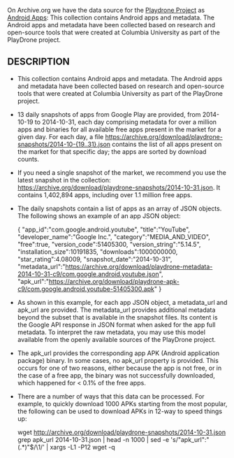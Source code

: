 On Archive.org we have the data source for the [Playdrone Project](http://systems.cs.columbia.edu/projects/playdrone/) as [Android Apps](https://archive.org/details/android_apps&tab=about): This collection contains Android apps and metadata. The Android apps and metadata have been collected based on research and open-source tools that were created at Columbia University as part of the PlayDrone project.

DESCRIPTION
-----------

* This collection contains Android apps and metadata. The Android apps and metadata have been collected based on research and open-source tools that were created at Columbia University as part of the PlayDrone project.

* 13 daily snapshots of apps from Google Play are provided, from 2014-10-19 to 2014-10-31, each day comprising metadata for over a million apps and binaries for all available free apps present in the market for a given day. For each day, a file https://archive.org/download/playdrone-snapshots/2014-10-{19..31}.json contains the list of all apps present on the market for that specific day; the apps are sorted by download counts.

* If you need a single snapshot of the market, we recommend you use the latest snapshot in the collection: https://archive.org/download/playdrone-snapshots/2014-10-31.json. It contains 1,402,894 apps, including over 1.1 million free apps.

* The daily snapshots contain a list of apps as an array of JSON objects. The following shows an example of an app JSON object:

	{
	  "app_id":"com.google.android.youtube",
	  "title":"YouTube",
	  "developer_name":"Google Inc.",
	  "category":"MEDIA_AND_VIDEO",
	  "free":true,
	  "version_code":51405300,
	  "version_string":"5.14.5",
	  "installation_size":10191835,
	  "downloads":1000000000,
	  "star_rating":4.08009,
	  "snapshot_date":"2014-10-31",
	  "metadata_url":"https://archive.org/download/playdrone-metadata-2014-10-31-c9/com.google.android.youtube.json",
	  "apk_url":"https://archive.org/download/playdrone-apk-c9/com.google.android.youtube-51405300.apk"
	}

* As shown in this example, for each app JSON object, a metadata_url and apk_url are provided. The metadata_url provides additional metadata beyond the subset that is available in the snapshot files. Its content is the Google API response in JSON format when asked for the app full metadata. To interpret the raw metadata, you may use this model available from the openly available sources of the PlayDrone project.

* The apk_url provides the corresponding app APK (Android application package) binary. In some cases, no apk_url property is provided. This occurs for one of two reasons, either because the app is not free, or in the case of a free app, the binary was not successfully downloaded, which happened for < 0.1% of the free apps.

* There are a number of ways that this data can be processed. For example, to quickly download 1000 APKs starting from the most popular, the following can be used to download APKs in 12-way to speed things up:

	wget http://archive.org/download/playdrone-snapshots/2014-10-31.json
	grep apk_url 2014-10-31.json | head -n 1000 | sed -e 's/"apk_url":"\(.*\)"$/\1/' | xargs -L1 -P12 wget -q

